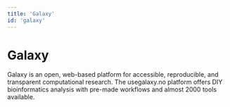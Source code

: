 ```yaml
---
title: 'Galaxy'
id: 'galaxy'
---
```

# Galaxy

Galaxy is an open, web-based platform for accessible, reproducible, and transparent computational research. The usegalaxy.no platform offers DIY bioinformatics analysis with pre-made workflows and almost 2000 tools available.